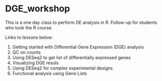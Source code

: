 # DGE_workshop


This is a one day class to perform DE analysis in R. Follow-up for students who took the R course.

Links to lessons below:

1. Getting started with Differential Gene Expression (DGE) analysis
2. QC on counts
3. Using DESeq2 to get list of differentially expressed genes
4. Visualizing DGE resuls
5. Using DESeq2 for complex experimental designs
6. Functional analysis using Gene Lists
